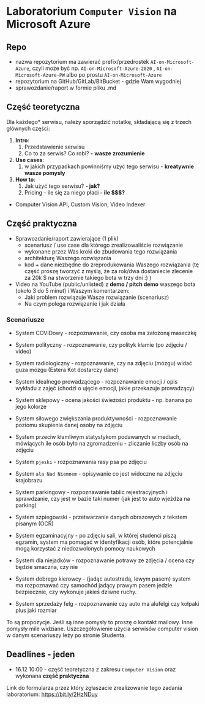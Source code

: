 # Laboratorium `Computer Vision` na Microsoft Azure



## Repo

- nazwa repozytorium ma zawierać prefix/przedrostek `AI-on-Microsoft-Azure`, czyli może być np.  `AI-on-Microsoft-Azure-2020` ,  `AI-on-Microsoft-Azure-PW` albo po prostu  `AI-on-Microsoft-Azure` 
- repozytorium na GitHub/GitLab/BitBucket - gdzie Wam wygodniej
- sprawozdanie/raport w formie pliku .md



## Część teoretyczna

Dla każdego* serwisu, należy sporządzić notatkę, składającą się z trzech głównych części:

1. **Intro**:
   1. Przedstawienie serwisu
   2. Co to za serwis? Co robi? **-** **wasze zrozumienie**
2. **Use cases**:
   1. w jakich przypadkach powinniśmy użyć tego serwisu - **kreatywnie wasze pomysły**
3. **How to**:
   1. Jak użyć tego serwisu? **- jak?**
   2. Pricing - ile się za niego płaci **- ile $$$?**



* Computer Vision API, Custom Vision, Video Indexer



## Część praktyczna

- Sprawozdanie/raport zawierające (1 plik)
  - scenariusz / use case dla którego zrealizowaliście rozwiązanie
  - wykonane przez Was kroki do zbudowania tego rozwiązania
  - architekturę Waszego rozwiązania
  - kod + dane niezbędne do zreprodukowania Waszego rozwiązania (tę część proszę tworzyć z myślą, że za rok/dwa dostaniecie zlecenie za 20k $ na stworzenie takiego bota w trzy dni :) )
- Video na YouTube (public/unlisted) z **demo / pitch demo** waszego bota (około 3 do 5 minut) i Waszym komentarzem:
  - Jaki problem rozwiązuje Wasze rozwiązanie (scenariusz)
  - Na czym polega rozwiązanie i jak działa



### Scenariusze

- System COVIDowy - rozpoznawanie, czy osoba ma założoną maseczkę

- System polityczny - rozpoznawanie, czy polityk kłamie (po zdjęciu / video)

- System radiologiczny - rozpoznawanie, czy na zdjęciu (mózgu) widać guza mózgu (Estera Kot dostarczy dane)

- System idealnego prowadzącego - rozpoznawanie emocji / opis wykładu z zajęć (chodzi o ujęcie emocji, jakie przekazuje prowadzący)

- System sklepowy - ocena jakości świeżości produktu - np. banana po jego kolorze

- System siłowego zwiększania produktywności - rozpoznawanie poziomu skupienia danej osoby na zdjęciu

- System przeciw kłamliwym statystykom podawanych w mediach, mówiących ile osób było na zgromadzeniu - zliczanie liczby osób na zdjęciu

- System `pjeski` - rozpoznawania rasy psa po zdjęciu

- System `ala Nad Niemnem` - opisywanie co jest widoczne na zdjęciu krajobrazu

- System parkingowy - rozpoznawanie tablic rejestracyjnych i sprawdzanie, czy jest w bazie taki numer (jak jest to auto wjeżdża na parking)

- System szpiegowski - przetwarzanie danych obrazowych z tekstem pisanym (OCR)

- System egzaminacyjny - po zdjęciu sali, w której studenci piszą egzamin, system ma pomagać w identyfikacji osób, które potencjalnie mogą korzystać z niedozwolonych pomocy naukowych

- System dla niejadków - rozpoznawanie potrawy ze zdjęcia / ocena czy będzie smaczna, czy nie

- System dobrego kierowcy - (jadąc autostradą, lewym pasem) system ma rozpoznawać czy samochód jadący prawym pasem jedzie bezpiecznie, czy wykonuje jakieś dziwne ruchy.

- System sprzedaży felg - rozpoznawanie czy auto ma alufelgi czy kołpaki plus jaki rozmiar

  

To są propozycje. Jeśli są inne pomysły to proszę o kontakt mailowy. Inne pomysły mile widziane. Uszczegółowienie użycia serwisów computer vision w danym scenariuszy leży po stronie Studenta.



## Deadlines - jeden

- 16.12 10:00 - część teoretyczna z zakresu `Computer Vision`  oraz wykonana **część praktyczna**

Link do formularza przez który zgłaszacie zrealizowanie tego zadania laboratorium: https://bit.ly/2HzNDuy